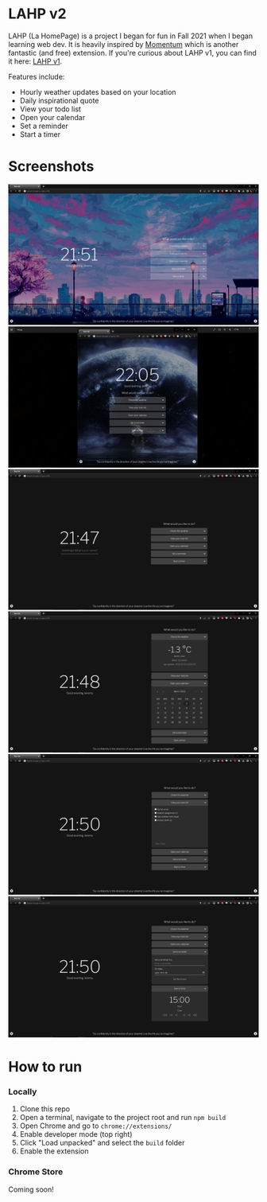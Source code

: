 # LAHP v2
LAHP (La HomePage) is a project I began for fun in Fall 2021 when I began learning web dev. It is heavily inspired by [Momentum](https://chrome.google.com/webstore/detail/momentum/laookkfknpbbblfpciffpaejjkokdgca?hl=en) which is another fantastic (and free) extension. If you're curious about LAHP v1, you can find it here: [LAHP v1](https://github.com/jelalalamy/LAHP).

Features include:

- Hourly weather updates based on your location
- Daily inspirational quote
- View your todo list
- Open your calendar
- Set a reminder
- Start a timer

# Screenshots
![Custom background full size](/screenshots/5.JPG)
![Custom background mini size](/screenshots/6.JPG)
![Basic background](/screenshots/1.JPG)
![Weather & Calendar](/screenshots/2.JPG)
![Todo List](/screenshots/3.JPG)
![Reminder & Timer](/screenshots/4.JPG)

# How to run
### Locally
1. Clone this repo
2. Open a terminal, navigate to the project root and run ```npm build```
3. Open Chrome and go to ```chrome://extensions/```
4. Enable developer mode (top right)
5. Click "Load unpacked" and select the ```build``` folder
6. Enable the extension

### Chrome Store
Coming soon!
